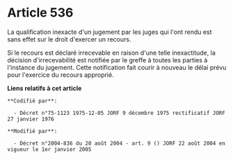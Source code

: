 # Article 536

La qualification inexacte d'un jugement par les juges qui l'ont rendu est sans effet sur le droit d'exercer un recours.

Si le recours est déclaré irrecevable en raison d'une telle inexactitude, la décision d'irrecevabilité est notifiée par le
greffe à toutes les parties à l'instance du jugement. Cette notification fait courir à nouveau le délai prévu pour l'exercice
du recours approprié.

**Liens relatifs à cet article**

	**Codifié par**:

	  - Décret n°75-1123 1975-12-05 JORF 9 décembre 1975 rectificatif JORF 27 janvier 1976

	**Modifié par**:

	  - Décret n°2004-836 du 20 août 2004 - art. 9 () JORF 22 août 2004 en vigueur le 1er janvier 2005
